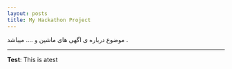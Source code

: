 ```yaml
---
layout: posts
title: My Hackathon Project
---
```

موضوع درباره ی اگهی های ماشین و .... میباشد .







---
**Test**: This is atest
